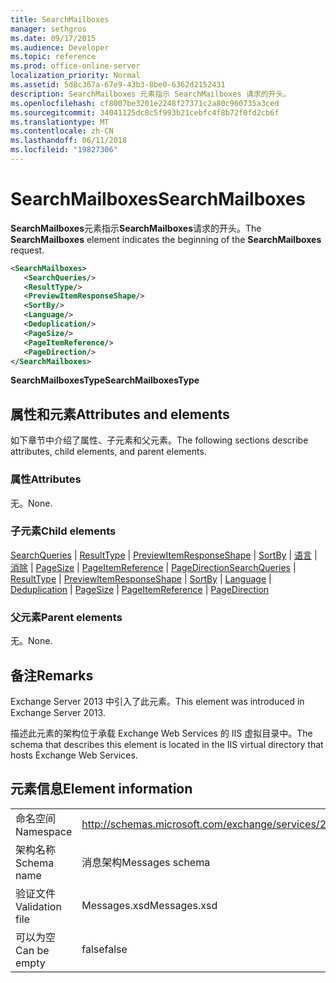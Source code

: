 ```yaml
---
title: SearchMailboxes
manager: sethgros
ms.date: 09/17/2015
ms.audience: Developer
ms.topic: reference
ms.prod: office-online-server
localization_priority: Normal
ms.assetid: 5d8c367a-67e9-43b3-8be0-6362d2152431
description: SearchMailboxes 元素指示 SearchMailboxes 请求的开头。
ms.openlocfilehash: cf8007be3201e2248f27371c2a80c960735a3ced
ms.sourcegitcommit: 34041125dc8c5f993b21cebfc4f8b72f0fd2cb6f
ms.translationtype: MT
ms.contentlocale: zh-CN
ms.lasthandoff: 06/11/2018
ms.locfileid: "19827306"
---
```

# <a name="searchmailboxes"></a><span data-ttu-id="ff2a4-103">SearchMailboxes</span><span class="sxs-lookup"><span data-stu-id="ff2a4-103">SearchMailboxes</span></span>

<span data-ttu-id="ff2a4-104">**SearchMailboxes**元素指示**SearchMailboxes**请求的开头。</span><span class="sxs-lookup"><span data-stu-id="ff2a4-104">The **SearchMailboxes** element indicates the beginning of the **SearchMailboxes** request.</span></span> 
  
```XML
<SearchMailboxes>
   <SearchQueries/>
   <ResultType/>
   <PreviewItemResponseShape/>
   <SortBy/>
   <Language/>
   <Deduplication/>
   <PageSize/>
   <PageItemReference/>
   <PageDirection/>
</SearchMailboxes>
```

 <span data-ttu-id="ff2a4-105">**SearchMailboxesType**</span><span class="sxs-lookup"><span data-stu-id="ff2a4-105">**SearchMailboxesType**</span></span>
## <a name="attributes-and-elements"></a><span data-ttu-id="ff2a4-106">属性和元素</span><span class="sxs-lookup"><span data-stu-id="ff2a4-106">Attributes and elements</span></span>

<span data-ttu-id="ff2a4-107">如下章节中介绍了属性、子元素和父元素。</span><span class="sxs-lookup"><span data-stu-id="ff2a4-107">The following sections describe attributes, child elements, and parent elements.</span></span>
  
### <a name="attributes"></a><span data-ttu-id="ff2a4-108">属性</span><span class="sxs-lookup"><span data-stu-id="ff2a4-108">Attributes</span></span>

<span data-ttu-id="ff2a4-109">无。</span><span class="sxs-lookup"><span data-stu-id="ff2a4-109">None.</span></span>
  
### <a name="child-elements"></a><span data-ttu-id="ff2a4-110">子元素</span><span class="sxs-lookup"><span data-stu-id="ff2a4-110">Child elements</span></span>

<span data-ttu-id="ff2a4-111">[SearchQueries](searchqueries.md) | [ResultType](resulttype.md) | [PreviewItemResponseShape](previewitemresponseshape.md) | [SortBy](sortby.md) | [语言](language.md) | [消除](deduplication.md) | [PageSize](pagesize.md)  |  [PageItemReference](pageitemreference.md) | [PageDirection](pagedirection.md)</span><span class="sxs-lookup"><span data-stu-id="ff2a4-111">[SearchQueries](searchqueries.md) | [ResultType](resulttype.md) | [PreviewItemResponseShape](previewitemresponseshape.md) | [SortBy](sortby.md) | [Language](language.md) | [Deduplication](deduplication.md) | [PageSize](pagesize.md) | [PageItemReference](pageitemreference.md) | [PageDirection](pagedirection.md)</span></span>
  
### <a name="parent-elements"></a><span data-ttu-id="ff2a4-112">父元素</span><span class="sxs-lookup"><span data-stu-id="ff2a4-112">Parent elements</span></span>

<span data-ttu-id="ff2a4-113">无。</span><span class="sxs-lookup"><span data-stu-id="ff2a4-113">None.</span></span>
  
## <a name="remarks"></a><span data-ttu-id="ff2a4-114">备注</span><span class="sxs-lookup"><span data-stu-id="ff2a4-114">Remarks</span></span>

<span data-ttu-id="ff2a4-115">Exchange Server 2013 中引入了此元素。</span><span class="sxs-lookup"><span data-stu-id="ff2a4-115">This element was introduced in Exchange Server 2013.</span></span>
  
<span data-ttu-id="ff2a4-116">描述此元素的架构位于承载 Exchange Web Services 的 IIS 虚拟目录中。</span><span class="sxs-lookup"><span data-stu-id="ff2a4-116">The schema that describes this element is located in the IIS virtual directory that hosts Exchange Web Services.</span></span>
  
## <a name="element-information"></a><span data-ttu-id="ff2a4-117">元素信息</span><span class="sxs-lookup"><span data-stu-id="ff2a4-117">Element information</span></span>

|||
|:-----|:-----|
|<span data-ttu-id="ff2a4-118">命名空间</span><span class="sxs-lookup"><span data-stu-id="ff2a4-118">Namespace</span></span>  <br/> |http://schemas.microsoft.com/exchange/services/2006/messages  <br/> |
|<span data-ttu-id="ff2a4-119">架构名称</span><span class="sxs-lookup"><span data-stu-id="ff2a4-119">Schema name</span></span>  <br/> |<span data-ttu-id="ff2a4-120">消息架构</span><span class="sxs-lookup"><span data-stu-id="ff2a4-120">Messages schema</span></span>  <br/> |
|<span data-ttu-id="ff2a4-121">验证文件</span><span class="sxs-lookup"><span data-stu-id="ff2a4-121">Validation file</span></span>  <br/> |<span data-ttu-id="ff2a4-122">Messages.xsd</span><span class="sxs-lookup"><span data-stu-id="ff2a4-122">Messages.xsd</span></span>  <br/> |
|<span data-ttu-id="ff2a4-123">可以为空</span><span class="sxs-lookup"><span data-stu-id="ff2a4-123">Can be empty</span></span>  <br/> |<span data-ttu-id="ff2a4-124">false</span><span class="sxs-lookup"><span data-stu-id="ff2a4-124">false</span></span>  <br/> |
   

